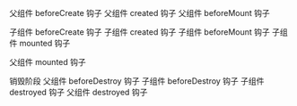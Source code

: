 
父组件 beforeCreate 钩子
父组件 created 钩子
父组件 beforeMount 钩子


子组件 beforeCreate 钩子
子组件 created 钩子
子组件 beforeMount 钩子
子组件 mounted 钩子


父组件 mounted 钩子



销毁阶段
父组件 beforeDestroy 钩子
子组件 beforeDestroy 钩子
子组件 destroyed 钩子
父组件 destroyed 钩子